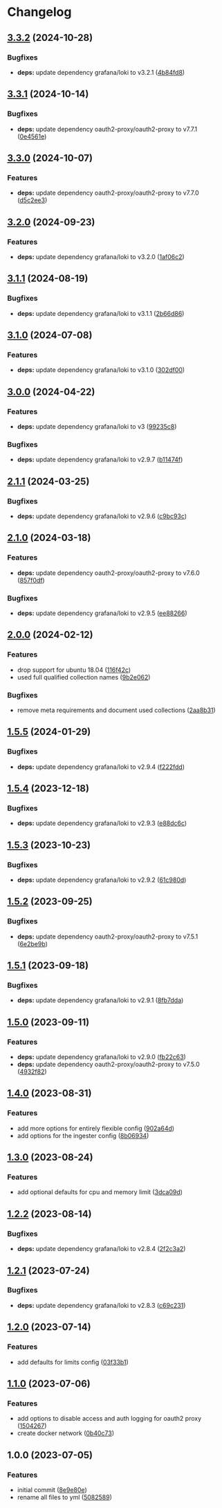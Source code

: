 # Changelog

## [3.3.2](https://github.com/rolehippie/loki/compare/v3.3.1...v3.3.2) (2024-10-28)


### Bugfixes

* **deps:** update dependency grafana/loki to v3.2.1 ([4b84fd8](https://github.com/rolehippie/loki/commit/4b84fd802d9c714630b95394e4e99a71b97e36d1))

## [3.3.1](https://github.com/rolehippie/loki/compare/v3.3.0...v3.3.1) (2024-10-14)


### Bugfixes

* **deps:** update dependency oauth2-proxy/oauth2-proxy to v7.7.1 ([0e4561e](https://github.com/rolehippie/loki/commit/0e4561e5a3fe7237ab0b5349bb3b5305d0d6bf12))

## [3.3.0](https://github.com/rolehippie/loki/compare/v3.2.0...v3.3.0) (2024-10-07)


### Features

* **deps:** update dependency oauth2-proxy/oauth2-proxy to v7.7.0 ([d5c2ee3](https://github.com/rolehippie/loki/commit/d5c2ee330cdae41d90a2a202a1db58c3dcd4ad9c))

## [3.2.0](https://github.com/rolehippie/loki/compare/v3.1.1...v3.2.0) (2024-09-23)


### Features

* **deps:** update dependency grafana/loki to v3.2.0 ([1af06c2](https://github.com/rolehippie/loki/commit/1af06c232915594c02aa19290d76268fe10485b3))

## [3.1.1](https://github.com/rolehippie/loki/compare/v3.1.0...v3.1.1) (2024-08-19)


### Bugfixes

* **deps:** update dependency grafana/loki to v3.1.1 ([2b66d86](https://github.com/rolehippie/loki/commit/2b66d86bf02e475d3e037e6eaeb32a38a620bd6d))

## [3.1.0](https://github.com/rolehippie/loki/compare/v3.0.0...v3.1.0) (2024-07-08)


### Features

* **deps:** update dependency grafana/loki to v3.1.0 ([302df00](https://github.com/rolehippie/loki/commit/302df0081a505874f40b2c3e20c5ad1efeebcebc))

## [3.0.0](https://github.com/rolehippie/loki/compare/v2.1.1...v3.0.0) (2024-04-22)


### Features

* **deps:** update dependency grafana/loki to v3 ([99235c8](https://github.com/rolehippie/loki/commit/99235c88540f6056ca819b19d67fa5c37b9fd97e))


### Bugfixes

* **deps:** update dependency grafana/loki to v2.9.7 ([b11474f](https://github.com/rolehippie/loki/commit/b11474fa349e64ed594d72b8c3667bc7640a9931))

## [2.1.1](https://github.com/rolehippie/loki/compare/v2.1.0...v2.1.1) (2024-03-25)


### Bugfixes

* **deps:** update dependency grafana/loki to v2.9.6 ([c9bc93c](https://github.com/rolehippie/loki/commit/c9bc93c76481a30c3d7f107b6d0e43b9b0754e26))

## [2.1.0](https://github.com/rolehippie/loki/compare/v2.0.0...v2.1.0) (2024-03-18)


### Features

* **deps:** update dependency oauth2-proxy/oauth2-proxy to v7.6.0 ([857f0df](https://github.com/rolehippie/loki/commit/857f0df7734c0bd7ecd89c76b40078332cb1fed0))


### Bugfixes

* **deps:** update dependency grafana/loki to v2.9.5 ([ee88266](https://github.com/rolehippie/loki/commit/ee88266d16bd8a6f88314ec34a5ffe9eb5da36e5))

## [2.0.0](https://github.com/rolehippie/loki/compare/v1.5.5...v2.0.0) (2024-02-12)


### Features

* drop support for ubuntu 18.04 ([116f42c](https://github.com/rolehippie/loki/commit/116f42cc1d724a7db4f2a92c8906b844c4ac220e))
* used full qualified collection names ([9b2e062](https://github.com/rolehippie/loki/commit/9b2e0621ef3c14716cc152d8b7435d2bab62cb3d))


### Bugfixes

* remove meta requirements and document used collections ([2aa8b31](https://github.com/rolehippie/loki/commit/2aa8b31067883973c1ed58dd442907a76ade850b))

## [1.5.5](https://github.com/rolehippie/loki/compare/v1.5.4...v1.5.5) (2024-01-29)


### Bugfixes

* **deps:** update dependency grafana/loki to v2.9.4 ([f222fdd](https://github.com/rolehippie/loki/commit/f222fdd9bb416474c07afe0fa97741dd287da17c))

## [1.5.4](https://github.com/rolehippie/loki/compare/v1.5.3...v1.5.4) (2023-12-18)


### Bugfixes

* **deps:** update dependency grafana/loki to v2.9.3 ([e88dc6c](https://github.com/rolehippie/loki/commit/e88dc6c15af4df3f610770250f8903b228d04820))

## [1.5.3](https://github.com/rolehippie/loki/compare/v1.5.2...v1.5.3) (2023-10-23)


### Bugfixes

* **deps:** update dependency grafana/loki to v2.9.2 ([61c980d](https://github.com/rolehippie/loki/commit/61c980d6780171b69dbf5331d18ea1cbada98b0b))

## [1.5.2](https://github.com/rolehippie/loki/compare/v1.5.1...v1.5.2) (2023-09-25)


### Bugfixes

* **deps:** update dependency oauth2-proxy/oauth2-proxy to v7.5.1 ([6e2be9b](https://github.com/rolehippie/loki/commit/6e2be9bbf2c91dc4f56b8eb7c812902d9c455ae6))

## [1.5.1](https://github.com/rolehippie/loki/compare/v1.5.0...v1.5.1) (2023-09-18)


### Bugfixes

* **deps:** update dependency grafana/loki to v2.9.1 ([8fb7dda](https://github.com/rolehippie/loki/commit/8fb7ddaa17752c08480155038125c159f8c6a1cc))

## [1.5.0](https://github.com/rolehippie/loki/compare/v1.4.0...v1.5.0) (2023-09-11)


### Features

* **deps:** update dependency grafana/loki to v2.9.0 ([fb22c63](https://github.com/rolehippie/loki/commit/fb22c63158b507e37325f04792dd64c9ab45512b))
* **deps:** update dependency oauth2-proxy/oauth2-proxy to v7.5.0 ([4932f82](https://github.com/rolehippie/loki/commit/4932f826c525b6bd4b8d707c55f01b995d864d32))

## [1.4.0](https://github.com/rolehippie/loki/compare/v1.3.0...v1.4.0) (2023-08-31)


### Features

* add more options for entirely flexible config ([902a64d](https://github.com/rolehippie/loki/commit/902a64d438044d01cb2a3e3af2edaf2ce301cef5))
* add options for the ingester config ([8b06934](https://github.com/rolehippie/loki/commit/8b069349a1431019e41539252ae3918a35ca33f5))

## [1.3.0](https://github.com/rolehippie/loki/compare/v1.2.2...v1.3.0) (2023-08-24)


### Features

* add optional defaults for cpu and memory limit ([3dca09d](https://github.com/rolehippie/loki/commit/3dca09d04e53e2613a71123cd0673c9f342ad52b))

## [1.2.2](https://github.com/rolehippie/loki/compare/v1.2.1...v1.2.2) (2023-08-14)


### Bugfixes

* **deps:** update dependency grafana/loki to v2.8.4 ([2f2c3a2](https://github.com/rolehippie/loki/commit/2f2c3a25cfef5f4a9f4c2a718776ac9346ad3192))

## [1.2.1](https://github.com/rolehippie/loki/compare/v1.2.0...v1.2.1) (2023-07-24)


### Bugfixes

* **deps:** update dependency grafana/loki to v2.8.3 ([c69c231](https://github.com/rolehippie/loki/commit/c69c231c5582d7475996e56d55f7005c2953b1f1))

## [1.2.0](https://github.com/rolehippie/loki/compare/v1.1.0...v1.2.0) (2023-07-14)


### Features

* add defaults for limits config ([03f33b1](https://github.com/rolehippie/loki/commit/03f33b103e611d304c24773cb1b4514854e70468))

## [1.1.0](https://github.com/rolehippie/loki/compare/v1.0.0...v1.1.0) (2023-07-06)


### Features

* add options to disable access and auth logging for oauth2 proxy ([1504267](https://github.com/rolehippie/loki/commit/15042678568d8e0a2b4d5e965721ce8fa3d3803c))
* create docker network ([0b40c73](https://github.com/rolehippie/loki/commit/0b40c73c1011d4b88dab59ea3639cc184616c734))

## 1.0.0 (2023-07-05)


### Features

* initial commit ([8e9e80e](https://github.com/rolehippie/loki/commit/8e9e80ecb9ba3f841c6b2244ba069860dd715868))
* rename all files to yml ([5082589](https://github.com/rolehippie/loki/commit/5082589c40e12a80a5750a1b21ea5c4d78553e84))
